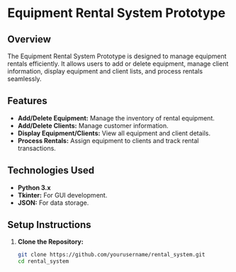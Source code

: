 # Equipment Rental System Prototype

## Overview

The Equipment Rental System Prototype is designed to manage equipment rentals efficiently. It allows users to add or delete equipment, manage client information, display equipment and client lists, and process rentals seamlessly.

## Features

- **Add/Delete Equipment:** Manage the inventory of rental equipment.
- **Add/Delete Clients:** Manage customer information.
- **Display Equipment/Clients:** View all equipment and client details.
- **Process Rentals:** Assign equipment to clients and track rental transactions.

## Technologies Used

- **Python 3.x**
- **Tkinter:** For GUI development.
- **JSON:** For data storage.

## Setup Instructions

1. **Clone the Repository:**

   ```bash
   git clone https://github.com/yourusername/rental_system.git
   cd rental_system
   ```
